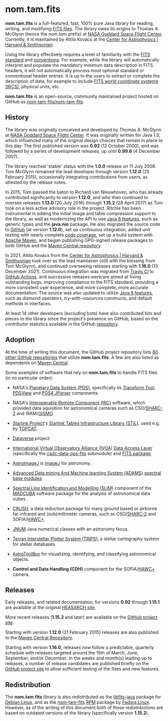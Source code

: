 # nom.tam.fits
 
__nom.tam.fits__ is a full-featured, fast, 100% pure Java library for reading, writing, and modifying 
[FITS files](https://fits.gsfc.nasa.gov/fits_standard.html). The library owes its origins to Thomas A. McGlynn (hence 
the _nom.tam_ prefix) at [NASA Goddard Space Flight Center](https://www.nasa.gov/goddard/). Currently, it is 
maintained by Attila Kov&aacute;cs at the [Center for Astrophysics | Harvard & Smithsonian](https://cfa.harvard.edu/).

Using the library effectively requires a level of familiarity with the 
[FITS standard](https://fits.gsfc.nasa.gov/fits_standard.html) and 
[conventions](https://fits.gsfc.nasa.gov/fits_registry.html). For example, while the library will automatically 
interpret and populate the mandatory minimum data description in FITS headers, it will not automatically process most 
optional standard or conventional header entries. It is up to the users to extract or complete the description of 
data, for example to include 
[FITS world coordinate systems (WCS)](https://ui.adsabs.harvard.edu/abs/2002A%26A...395.1061G/abstract), physical 
units, etc.

__nom.tam.fits__ is an open-source, community maintained project hosted on GitHub as 
[nom-tam-fits/nom-tam-fits](https://github.com/nom-tam-fits/nom-tam-fits).

## History

The library was originally conceived and developed by Thomas A. McGlynn at 
[NASA Goddard Space Flight Center](https://www.nasa.gov/goddard/). It was originally written for Java 1.0, which 
influenced many of the original design choices that remain in place to this day. The first published version was 
__0.92__ (12 October 2000), and was followed by a series of development releases, up until __0.99.6__ (4 December 
2007).

The library reached 'stable' status with the __1.0.0__ release on 11 July 2008. Tom McGlynn remained the lead 
developer through version __1.12.0__ (25 February 2015), occasionally integrating contributions from users, as 
attested by the release notes.

In 2015, Tom passed the baton to Richard van Nieuwhoven, who has already contributed significantly to version 
__1.12.0__, and who then continued to oversee releases __1.13.0__ (20 July 2016) through __1.15.2__ (28 April 2017)
as Tom took on a less active advisory role in the project. Ritchie has been instrumental in adding the initial image 
and table compression support to the library, as well as modernizing the API to use 
[Java 6 features](https://www.oracle.com/java/technologies/javase/features.html), such as generic types and the 
__java.nio__ package. He also  migrated the source code to [GitHub](https://github.com/nom-tam-fits/nom-tam-fits) (at 
version __1.12.0__), set up continuous integration, added unit testing with nearly complete 
[code coverage](https://codecov.io/gh/nom-tam-fits/nom-tam-fits), set up a build system with 
[Apache Maven](https://maven.apache.org/), and began publishing GPG-signed release packages to both GitHub and the 
[Maven Central repository](https://mvnrepository.com/artifact/gov.nasa.gsfc.heasarc/nom-tam-fits).

In 2021, Attila Kov&aacute;cs from the [Center for Astrophysics | Harvard & Smithsonian](https://cfa.harvard.edu/) 
took over as the lead maintainer (still with the blessing from Tom McGlynn), and continued overseeing releases 
starting with __1.16.0__ (13 December 2021). Continuous integration was migrated from 
[Travis CI](https://www.travis-ci.com/) to [GitHub Actions](https://docs.github.com/en/actions), and successive 
releases were/are aimed at fixing outstanding bugs, improving compliance to the FITS standard, providing a more 
consistent user experience, and more complete, more accurate documentation. The source was also updated to utilize 
[Java 8 features](https://www.oracle.com/java/technologies/javase/8-whats-new.html), such as diamond operators, 
_try-with-resources_ constructs, and default methods in interfaces.

At least 14 other developers (excluding bots) have also contributed bits and pieces to the library since the project's 
presence on GitHub, based on the contributor statistics available in the GitHub 
[repository](https://github.com/nom-tam-fits/nom-tam-fits).

## Adoption

At the time of writing this document, the GitHub project repository lists 
[80 other GitHub repositories](https://github.com/nom-tam-fits/nom-tam-fits/network/dependents) that utilize 
__nom.tam.fits__. A few are also listed as dependents on 
[Maven Central](https://mvnrepository.com/artifact/gov.nasa.gsfc.heasarc/nom-tam-fits). 

Some examples of software that rely on __nom.tam.fits__ to handle FITS files (in no particular order):

* NASA's [Planetary Data System (PDS)](https://pds.nasa.gov/), specifically its 
[Transform Tool](https://github.com/NASA-PDS/transform), [PDSView](https://github.com/NASA-PDS/pds-view) and 
[PDS4 JParser](https://nasa-pds.github.io/pds4-jparser/) components.

* NASA's [Interoperable Remote Component (IRC)](https://opensource.gsfc.nasa.gov/projects/IRC/index.php) software, 
which provided data aquisition for astronomical cameras such as 
CSO/[SHARC-2](https://ui.adsabs.harvard.edu/abs/2003SPIE.4855...73D/abstract)
and IRAM/[GISMO](https://ui.adsabs.harvard.edu/abs/2008JLTP..151..709S/abstract).

* [Starlink Project](https://starlink.eao.hawaii.edu/starlink)'s 
[Starlink Tables Infrastructure Library (STIL)](https://www.star.bris.ac.uk/~mbt/stil/), used e.g. by 
[TOPCAT](https://www.star.bris.ac.uk/~mbt/topcat/).

* [Dataverse](https://dataverse.org/) project.

* [International Virtual Observatory Alliance (IVOA)](https://www.ivoa.net/) 
[Data Access Layer](https://github.com/opencadc/dal) (specifically the 
[cadc-data-ops-fits](https://github.com/opencadc/dal/tree/master/cadc-data-ops-fits) submodule) and 
[FITS package](https://skyservice.pha.jhu.edu/develop/vo/ivoafits/).

* [AstroImageJ](https://www.astro.louisville.edu/software/astroimagej/) is [ImageJ](https://imagej.net/ij/) for 
astronomy.

* [Advanced Data mining And Machine learning System (ADAMS)](https://adams.cms.waikato.ac.nz/) 
[spectral base modules](https://github.com/waikato-datamining/adams-spectral-base).

* [Spectral Line Identification and Modelling (SLIM)](https://ui.adsabs.harvard.edu/abs/2019A&A...631A.159M/abstract) 
component of the [MADCUBA](https://cab.inta-csic.es/madcuba/) software package for the analysis of astronomical data 
cubes.

* [CRUSH](https://www.sigmyne.com/crush), a data reduction package for many ground based or airborne far-infrared and 
(sub)millimeter cameras, such as 
CSO/[SHARC-2](https://ui.adsabs.harvard.edu/abs/2003SPIE.4855...73D/abstract) 
and SOFIA/[HAWC+](https://irsa.ipac.caltech.edu/data/SOFIA/docs/instruments/hawc/index.html).

* [JNUM](https://www.github.com/attipaci/jnum) Java numerical classes with an astronomy focus. 

* [Terran Interstellar Plotter System (TRIPS)](https://github.com/ljramones/trips), a stellar cartography system for 
stellar databases.

* [AstroToolBox](https://ascl.net/2201.002) for visualizing, identifying, and classifying astronomical objects.

* __Control and Data Handling (CDH)__ component for the 
SOFIA/[HAWC+](https://irsa.ipac.caltech.edu/data/SOFIA/docs/instruments/hawc/index.html) camera.

## Releases

Early releases, and related documentation, for versions __0.92__ through __1.15.1__ are available at the original 
[HEASARCH site](https://heasarc.gsfc.nasa.gov/docs/heasarc/fits/java/).

More recent releases (__1.15.2__ and later) are available on the [GitHub project site](https://github.com/nom-tam-fits/nom-tam-fits).

Starting with version __1.12.0__ (21 February 2015) releases are also published to the 
[Maven Central Repository](https://mvnrepository.com/artifact/gov.nasa.gsfc.heasarc/nom-tam-fits).

Starting with version __1.16.0__, releases now follow a predictable, quarterly schedule with releases targeted around 
the 15th of March, June, September, and/or December. In the weeks and month(s) leading up to releases, a number of 
release candidates are published briefly on the [GitHub project site](https://github.com/nom-tam-fits/nom-tam-fits) to 
allow sufficient testing of the fixes and new features.

## Redistribution

The __nom.tam.fits__ library is also redistributed as the [libfits-java](https://packages.debian.org/sid/libfits-java) 
package for [Debian Linux](https://www.debian.org/), and as the 
[nom-tam-fits](https://src.fedoraproject.org/rpms/nom-tam-fits) [RPM](https://rpm.org) package by 
[Fedora Linux](https://fedoraproject.org/). However, as of the writing of this document both of these redistributions 
are based on outdated versions of the library (specifically version __1.15.2__).


